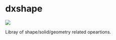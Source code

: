 # dxshape
<a href="https://teamcity.tek-pi.com/viewType.html?buildTypeId=Dxshape_Build&guest=1">
<img src="https://teamcity.tek-pi.com/app/rest/builds/buildType:(id:Dxshape_Build)/statusIcon"/>
</a>

Libray of shape/solid/geometry related opeartions.

